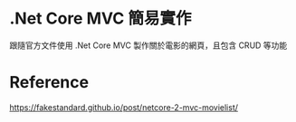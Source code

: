 # .Net Core MVC 簡易實作
跟隨官方文件使用 .Net Core MVC 製作關於電影的網頁，且包含 CRUD 等功能
 
# Reference
https://fakestandard.github.io/post/netcore-2-mvc-movielist/
